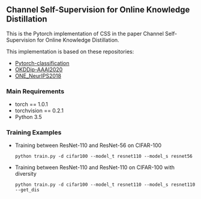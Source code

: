 ## Channel Self-Supervision for Online Knowledge Distillation



This is the Pytorch implementation of CSS in the paper Channel Self-Supervision for Online Knowledge Distillation.

This implementation is based on these repositories:

- [Pytorch-classification](https://github.com/bearpaw/pytorch-classification/)
- [OKDDip-AAAI2020](https://github.com/DefangChen/OKDDip-AAAI2020)
- [ONE_NeurIPS2018](https://github.com/Lan1991Xu/ONE_NeurIPS2018)

### Main Requirements

- torch == 1.0.1
- torchvision == 0.2.1
- Python 3.5

### Training Examples

- Training between ResNet-110 and ResNet-56 on CIFAR-100

  `python train.py -d cifar100 --model_t resnet110 --model_s resnet56`

- Training between ResNet-110 and ResNet-110 on CIFAR-100 with diversity

  `python train.py -d cifar100 --model_t resnet110 --model_s resnet110 --get_dis`
